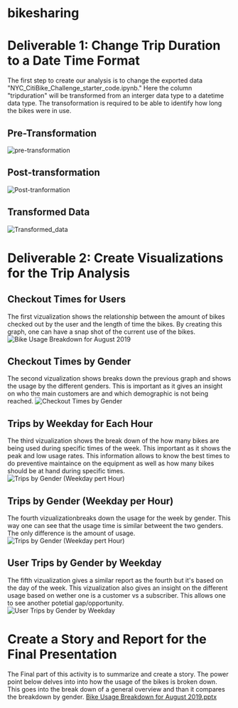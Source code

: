 # bikesharing

# Deliverable 1: Change Trip Duration to a Date Time Format

The first step to create our analysis is to change the exported data "NYC_CitiBike_Challenge_starter_code.ipynb." Here the column "tripduration" will be transformed from an interger data type to a datetime data type. The transoformation is required to be able to identify how long the bikes were in use. 

## Pre-Transformation
![pre-transformation](https://user-images.githubusercontent.com/104809098/185801977-ec6ec049-5726-401d-ba39-16487c96a1f5.png)

## Post-transformation
![Post-tranformation](https://user-images.githubusercontent.com/104809098/185801997-d31cb877-eecf-450f-9935-e169d6b96419.png)

## Transformed Data
![Transformed_data](https://user-images.githubusercontent.com/104809098/185802304-c6ec102c-7a3d-4be6-9b85-89b89b1a8908.png)


# Deliverable 2: Create Visualizations for the Trip Analysis

## Checkout Times for Users
The first vizualization shows the relationship between the amount of bikes checked out by the user and the length of time the bikes. By creating this graph, one can have a snap shot of the current use of the bikes.
![Bike Usage Breakdown for August 2019](https://user-images.githubusercontent.com/104809098/185803513-0363f639-f682-49ca-a244-74f6c55a59b3.png)

## Checkout Times by Gender
The second vizualization shows breaks down the previous graph and shows the usage by the different genders. This is important as it gives an insight on who the main customers are and which demographic is not being reached. 
![Checkout Times by Gender](https://user-images.githubusercontent.com/104809098/185803582-3f4e605a-ee43-4ef1-8a59-a37797714b4f.png)

## Trips by Weekday for Each Hour
The third vizualization shows the break down of the how  many bikes are being used during specific times of the week. This important as it shows the peak and low usage rates. This information allows to know the best times to do preventive maintaince on the equipment as well as how many bikes should be at hand during specific times. 
![Trips by Gender (Weekday pert Hour)](https://user-images.githubusercontent.com/104809098/185803753-2010527e-32a2-408d-8a78-0c11b325e868.png)

## Trips by Gender (Weekday per Hour)
The fourth vizualizationbreaks down the usage for the week by gender. This way one can see that the usage time is similar betweent the two genders. The only difference is the amount of usage. 
![Trips by Gender (Weekday pert Hour)](https://user-images.githubusercontent.com/104809098/185803835-5c10ce41-c462-4040-b08d-0495dcd5e84d.png)

## User Trips by Gender by Weekday
The fifth vizualization gives a similar report as the fourth but it's based on the day of the week. This vizualization also gives an insight on the different usage based on wether one is a customer vs a subscriber. This allows one to see another potetial gap/opportunity. 
![User Trips by Gender by Weekday](https://user-images.githubusercontent.com/104809098/185804702-bf3b9ba4-cbe1-42d9-80ab-e14865b12445.png)


# Create a Story and Report for the Final Presentation
The Final part of this activity is to summarize and create a story. The power point below delves into into how the usage of the bikes is broken down. This goes into the break down of a general overview and than it compares the breakdown by gender. 
[Bike Usage Breakdown for August 2019.pptx](https://github.com/Juribe014/bikesharing/files/9389715/Bike.Usage.Breakdown.for.August.2019.pptx)









